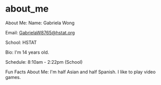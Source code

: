 # about_me
About Me:
Name: Gabriela Wong

Email: GabrielaW8765@hstat.org

School: HSTAT

Bio: I'm 14 years old.

Schedule: 8:10am - 2:22pm (School) 

Fun Facts About Me: I'm half Asian and half Spanish. I like to play video games.
